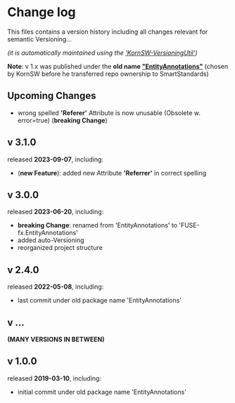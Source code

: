 # Change log
This files contains a version history including all changes relevant for semantic Versioning...

*(it is automatically maintained using the ['KornSW-VersioningUtil'](https://github.com/KornSW/VersioningUtil))*



**Note**: v 1.x was published under the **old name ["EntityAnnotations"](https://www.nuget.org/packages/EntityAnnotations)** (chosen by KornSW before he transferred repo ownership to SmartStandards)



## Upcoming Changes

* wrong spelled **'Referer'** Attribute is now unusable (Obsolete w. error=true) (**breaking Change**)



## v 3.1.0
released **2023-09-07**, including:
 - (**new Feature**): added new Attribute **'Referrer'** in correct spelling



## v 3.0.0
released **2023-06-20**, including:
 - **breaking Change**: renamed from 'EntityAnnotations' to 'FUSE-fx.EntityAnnotations'
 - added auto-Versioning
 - reorganized project structure



## v 2.4.0

released **2022-05-08**, including:

- last commit under old package name 'EntityAnnotations'

  

## v ...

**(MANY VERSIONS IN BETWEEN)**



## v 1.0.0

released **2019-03-10**, including:

- initial commit under old package name 'EntityAnnotations'
